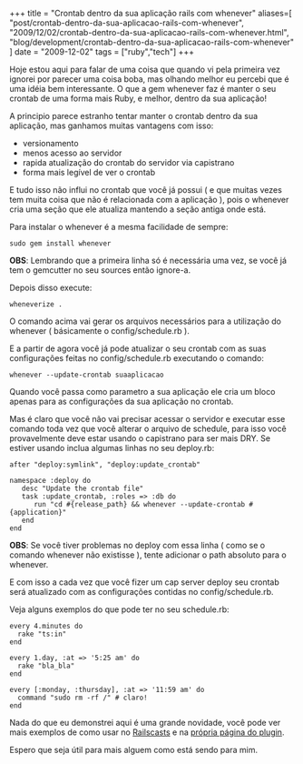+++
title = "Crontab dentro da sua aplicação rails com whenever"
aliases=[
  "post/crontab-dentro-da-sua-aplicacao-rails-com-whenever",
  "2009/12/02/crontab-dentro-da-sua-aplicacao-rails-com-whenever.html",
  "blog/development/crontab-dentro-da-sua-aplicacao-rails-com-whenever"
]
date = "2009-12-02"
tags = ["ruby","tech"]
+++

Hoje estou aqui para falar de uma coisa que quando vi pela primeira vez
ignorei por parecer uma coisa boba, mas olhando melhor eu percebi que é
uma idéia bem interessante. O que a gem whenever faz é manter o seu
crontab de uma forma mais Ruby, e melhor, dentro da sua aplicação!

A principio parece estranho tentar manter o crontab dentro da sua
aplicação, mas ganhamos muitas vantagens com isso:

* versionamento
* menos acesso ao servidor
* rapida atualização do crontab do servidor via capistrano
* forma mais legível de ver o crontab

E tudo isso não influi no crontab que você já possui ( e que muitas
vezes tem muita coisa que não é relacionada com a aplicação ), pois o
whenever cria uma seção que ele atualiza mantendo a seção antiga onde
está.

Para instalar o whenever é a mesma facilidade de sempre:

    sudo gem install whenever

**OBS**: Lembrando que a primeira linha só é necessária uma vez, se
  você já tem o gemcutter no seu sources então ignore-a.

Depois disso execute:

    wheneverize .

O comando acima vai gerar os arquivos necessários para a utilização do
whenever ( básicamente o config/schedule.rb ).

E a partir de agora você já pode atualizar o seu crontab com as suas
configurações feitas no config/schedule.rb executando o comando:

    whenever --update-crontab suaaplicacao

Quando você passa como parametro a sua aplicação ele cria um bloco
apenas para as configurações da sua aplicação no crontab.

Mas é claro que você não vai precisar acessar o servidor e executar
esse comando toda vez que você alterar o arquivo de schedule, para
isso você provavelmente deve estar usando o capistrano para ser mais
DRY. Se estiver usando inclua algumas linhas no seu deploy.rb:

    after "deploy:symlink", "deploy:update_crontab"

    namespace :deploy do
       desc "Update the crontab file"
       task :update_crontab, :roles => :db do
          run "cd #{release_path} && whenever --update-crontab #{application}"
       end
    end


**OBS**: Se você tiver problemas no deploy com essa linha ( como se o
comando whenever não existisse ), tente adicionar o path absoluto
para o whenever.

E com isso a cada vez que você fizer um cap server deploy seu crontab
será atualizado com as configurações contidas no config/schedule.rb.

Veja alguns exemplos do que pode ter no seu schedule.rb:

    every 4.minutes do
      rake "ts:in"
    end

    every 1.day, :at => '5:25 am' do
      rake "bla_bla"
    end

    every [:monday, :thursday], :at => '11:59 am' do
      command "sudo rm -rf /" # claro!
    end

Nada do que eu demonstrei aqui é uma grande novidade, você pode ver mais
exemplos de como usar no [Railscasts] e na [própria página do plugin].

Espero que seja útil para mais alguem como está sendo para mim.

  [Railscasts]: http://www.railscasts.com
  [própria página do plugin]: http://github.com/javan/whenever


